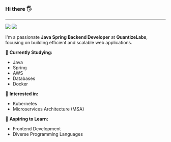 <!--
**SungwonJeong/SungwonJeong** is a ✨ _special_ ✨ repository because its `README.md` (this file) appears on your GitHub profile.

Here are some ideas to get you started:

- 🔭 I’m currently working on ...
- 🌱 I’m currently learning ...
- 👯 I’m looking to collaborate on ...
- 🤔 I’m looking for help with ...
- 💬 Ask me about ...
- 📫 How to reach me: ...
- 😄 Pronouns: ...
- ⚡ Fun fact: ...
-->

### Hi there 🖐️
---
<a href="mailto:aogn07@gmail.com" target="_blank"><img src="https://img.shields.io/badge/-aogn07%40gmail.com-EA4335?style=for-the-square&logo=gmail&logoColor=white"/></a> <a href="https://sungwonjeong.github.io/" target="_blank"><img src="https://img.shields.io/badge/-BLOG-1A1A1A?style=for-the-square&logo=bloglovin&logoColor=white"/></a>


I'm a passionate **Java Spring Backend Developer** at **QuantizeLabs**, focusing on building efficient and scalable web applications.

📘 **Currently Studying:**
- Java
- Spring
- AWS
- Databases
- Docker

🌟 **Interested in:**
- Kubernetes
- Microservices Architecture (MSA)

🚀 **Aspiring to Learn:**
- Frontend Development
- Diverse Programming Languages






